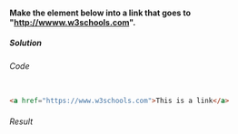 #### Make the element below into a link that goes to "http://wwww.w3schools.com".

<h5>Solution</h5>

###### Code

```HTML

<a href="https://www.w3schools.com">This is a link</a>

```

###### Result

